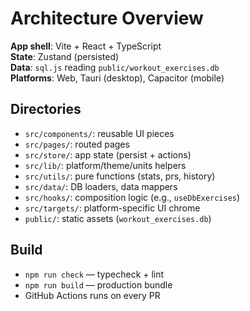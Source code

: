 # Architecture Overview

**App shell**: Vite + React + TypeScript  
**State**: Zustand (persisted)  
**Data**: `sql.js` reading `public/workout_exercises.db`  
**Platforms**: Web, Tauri (desktop), Capacitor (mobile)

## Directories
- `src/components/`: reusable UI pieces
- `src/pages/`: routed pages
- `src/store/`: app state (persist + actions)
- `src/lib/`: platform/theme/units helpers
- `src/utils/`: pure functions (stats, prs, history)
- `src/data/`: DB loaders, data mappers
- `src/hooks/`: composition logic (e.g., `useDbExercises`)
- `src/targets/`: platform-specific UI chrome
- `public/`: static assets (`workout_exercises.db`)

## Build
- `npm run check` — typecheck + lint
- `npm run build` — production bundle
- GitHub Actions runs on every PR
